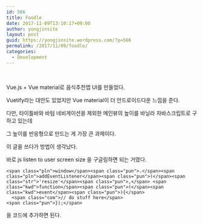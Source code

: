 ```yaml
---
id: 566
title: Foodle
date: 2017-11-09T13:10:17+09:00
author: yongjinsite
layout: post
guid: https://yongjinsite.wordpress.com/?p=566
permalink: /2017/11/09/foodle/
categories:
  - Development
---
```

&nbsp;

Vue.js + Vue material로 음식추천앱 UI를 만들었다.

Vuetify라는 대안도 있었지만 Vue material이 더 안드로이드다운 느낌을 준다.

다만, 타이틀바와 바텀 네비게이션을 제외한 메인뷰의 높이를 바닐라 자바스크립트로 구하고 있는데

그 높이를 반응형으로 만드는 게 가장 큰 과제이다.

이 글을 쓰다가 방법이 생각났다.

바로 js listen to user screen size 을 구글링하면 되는 거였다.

<pre class="default prettyprint prettyprinted"><code>&lt;span class="pln">window&lt;/span>&lt;span class="pun">.&lt;/span>&lt;span class="pln">addEventListener&lt;/span>&lt;span class="pun">(&lt;/span>&lt;span class="str">'resize'&lt;/span>&lt;span class="pun">,&lt;/span> &lt;span class="kwd">function&lt;/span>&lt;span class="pun">(&lt;/span>&lt;span class="kwd">event&lt;/span>&lt;span class="pun">){&lt;/span>
  &lt;span class="com">// do stuff here&lt;/span>
&lt;span class="pun">});&lt;/span></code></pre>

을 코드에 추가하면 된다.